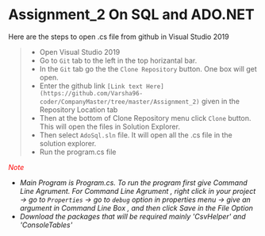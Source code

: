 # Assignment_2 On SQL and ADO.NET

Here are the steps to open .cs file from github in Visual Studio 2019
>* Open Visual Studio 2019
>* Go to `Git` tab to the left in the top horizantal bar.
>* In the `Git` tab go the the `Clone Repository` button. One box will get open.
>* Enter the github link `[Link text Here](https://github.com/Varsha96-coder/CompanyMaster/tree/master/Assignment_2)` given in the Repository Location tab
>* Then at the bottom of Clone Repository menu click `Clone` button. This will open the files in Solution Explorer.
>* Then select `AdoSql.sln` file. It will open all the .cs file in the solution explorer.
>* Run the program.cs file

<span style="color:red">*Note*<span>
    
* *Main Program is Program.cs. To run the program first give Command Line Agrument. For Command Line Agrument , right click in your project -> go to `Properties` -> go to `debug` option in properties menu -> give an argument in Command Line Box , and then click Save in the File Option*
* *Download the packages that will be required mainly 'CsvHelper' and 'ConsoleTables'*
